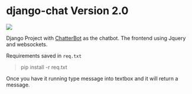 # django-chat Version 2.0

![](./images/screenshot.bmp)

Django Project with [ChatterBot](https://github.com/gunthercox/ChatterBot) as the chatbot. The frontend using Jquery and websockets.

Requirements saved in `req.txt`

> pip install -r req.txt

Once you have it running type message into textbox and it will return a message.

